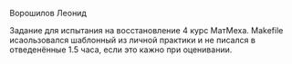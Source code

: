 Ворошилов Леонид 

Задание для испытания на восстановление 4 курс МатМеха. 
Makefile исаользовался шаблонный из личной практики и не писался в отведенённые 1.5 часа, если это кажно при оценивании. 